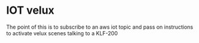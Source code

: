 # IOT velux

The point of this is to subscribe to an aws iot topic and pass on instructions to activate velux scenes talking to a KLF-200
